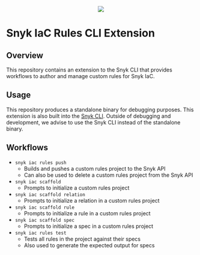 <p align="center">
  <img src="https://snyk.io/style/asset/logo/snyk-print.svg" />
</p>

# Snyk IaC Rules CLI Extension

## Overview

This repository contains an extension to the Snyk CLI that provides workflows to
author and manage custom rules for Snyk IaC.

## Usage

This repository produces a standalone binary for debugging purposes. This
extension is also built into the [Snyk CLI](https://github.com/snyk/cli).
Outside of debugging and development, we advise to use the Snyk CLI instead of
the standalone binary.

## Workflows

- `snyk iac rules push`
  - Builds and pushes a custom rules project to the Snyk API
  - Can also be used to delete a custom rules project from the Snyk API
- `snyk iac scaffold`
  - Prompts to initialize a custom rules project
- `snyk iac scaffold relation`
  - Prompts to initialize a relation in a custom rules project
- `snyk iac scaffold rule`
  - Prompts to initialize a rule in a custom rules project
- `snyk iac scaffold spec`
  - Prompts to initialize a spec in a custom rules project
- `snyk iac rules test`
  - Tests all rules in the project against their specs
  - Also used to generate the expected output for specs
